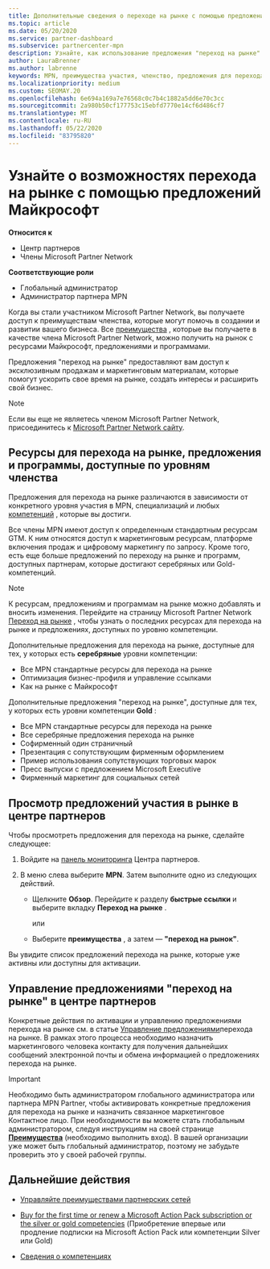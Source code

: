 ```yaml
---
title: Дополнительные сведения о переходе на рынке с помощью предложений Майкрософт
ms.topic: article
ms.date: 05/20/2020
ms.service: partner-dashboard
ms.subservice: partnercenter-mpn
description: Узнайте, как использование предложения "переход на рынке" с помощью предложений Майкрософт поможет ускорить работу на рынке, создать интересы и расширить свой бизнес.
author: LauraBrenner
ms.author: labrenne
keywords: MPN, преимущества участия, членство, предложения для перехода на рынок, переход на рынок с корпорацией Майкрософт, переход на рынок, Золотое членство, Серебряное членство
ms.localizationpriority: medium
ms.custom: SEOMAY.20
ms.openlocfilehash: 6e694a169a7e76568c0c7b4c1882a5dd6e70c3cc
ms.sourcegitcommit: 2a980b50cf177753c15ebfd7770e14cf6d486cf7
ms.translationtype: MT
ms.contentlocale: ru-RU
ms.lasthandoff: 05/22/2020
ms.locfileid: "83795820"
---
```

# <a name="explore-your-go-to-market-with-microsoft-offers"></a>Узнайте о возможностях перехода на рынке с помощью предложений Майкрософт

**Относится к**

- Центр партнеров
- Члены Microsoft Partner Network

**Соответствующие роли**

- Глобальный администратор
- Администратор партнера MPN

Когда вы стали участником Microsoft Partner Network, вы получаете доступ к преимуществам членства, которые могут помочь в создании и развитии вашего бизнеса. Все [преимущества](https://partner.microsoft.com/manage-your-partner-network-benefits) , которые вы получаете в качестве члена Microsoft Partner Network, можно получить на рынок с ресурсами Майкрософт, предложениями и программами.

Предложения "переход на рынке" предоставляют вам доступ к эксклюзивным продажам и маркетинговым материалам, которые помогут ускорить свое время на рынке, создать интересы и расширить свой бизнес.

>[!NOTE]
>Если вы еще не являетесь членом Microsoft Partner Network, присоединитесь к [Microsoft Partner Network сайту](https://partner.microsoft.com/membership).

## <a name="go-to-market-resources-offers-and-programs-available-by-membership-level"></a>Ресурсы для перехода на рынке, предложения и программы, доступные по уровням членства

Предложения для перехода на рынке различаются в зависимости от конкретного уровня участия в MPN, специализаций и любых [компетенций](learn-about-competencies.md) , которые вы достиги.

Все члены MPN имеют доступ к определенным стандартным ресурсам GTM. К ним относятся доступ к маркетинговым ресурсам, платформе включения продаж и цифровому маркетингу по запросу. Кроме того, есть еще больше предложений по переходу на рынке и программ, доступных партнерам, которые достигают серебряных или Gold-компетенций.

>[!NOTE]
>К ресурсам, предложениям и программам на рынке можно добавлять и вносить изменения. Перейдите на страницу Microsoft Partner Network [Переход на рынке](https://partner.microsoft.com/membership/go-to-market) , чтобы узнать о последних ресурсах для перехода на рынке и предложениях, доступных по уровню компетенции.

Дополнительные предложения для перехода на рынке, доступные для тех, у которых есть **серебряные** уровни компетенции:

- Все MPN стандартные ресурсы для перехода на рынке
- Оптимизация бизнес-профиля и управление ссылками
- Как на рынке с Майкрософт

Дополнительные предложения "переход на рынке", доступные для тех, у которых есть уровни компетенции **Gold** :

- Все MPN стандартные ресурсы для перехода на рынке
- Все серебряные предложения перехода на рынке
- Софирменный один страничный
- Презентация с сопутствующим фирменным оформлением
- Пример использования сопутствующих торговых марок
- Пресс выпуски с предложением Microsoft Executive
- Фирменный маркетинг для социальных сетей

## <a name="view-go-to-market-membership-offers-in-partner-center"></a>Просмотр предложений участия в рынке в центре партнеров

Чтобы просмотреть предложения для перехода на рынке, сделайте следующее:

1. Войдите на [панель мониторинга]( https://docs.microsoft.com/partner-center/) Центра партнеров.

2. В меню слева выберите **MPN**. Затем выполните одно из следующих действий.

    - Щелкните **Обзор**. Перейдите к разделу **быстрые ссылки** и выберите вкладку **Переход на рынке** .

      или

    - Выберите **преимущества** , а затем — **"переход на рынок"**.

Вы увидите список предложений перехода на рынке, которые уже активны или доступны для активации.

## <a name="manage-or-activate-go-to-market-offers-in-partner-center"></a>Управление предложениями "переход на рынке" в центре партнеров

Конкретные действия по активации и управлению предложениями перехода на рынке см. в статье [Управление предложениями](manage-your-partner-network-benefits.md#manage-go-to-market-offers)перехода на рынке. В рамках этого процесса необходимо назначить маркетингового человека контакту для получения дальнейших сообщений электронной почты и обмена информацией о предложениях перехода на рынке.

>[!IMPORTANT]
>Необходимо быть администратором глобального администратора или партнера MPN Partner, чтобы активировать конкретные предложения для перехода на рынке и назначить связанное маркетинговое Контактное лицо. При необходимости вы можете стать глобальным администратором, следуя инструкциям на своей странице [**Преимущества**](https://partnercenter.microsoft.com/pcv/partnership/benefits) (необходимо выполнить вход). В вашей организации уже может быть глобальный администратор, поэтому не забудьте проверить это у своей рабочей группы.

## <a name="next-steps"></a>Дальнейшие действия

- [Управляйте преимуществами партнерских сетей](manage-your-partner-network-benefits.md)

- [Buy for the first time or renew a Microsoft Action Pack subscription or the silver or gold competencies](mpn-get-action-pack.md) (Приобретение впервые или продление подписки на Microsoft Action Pack или компетенции Silver или Gold)

- [Сведения о компетенциях](learn-about-competencies.md)
